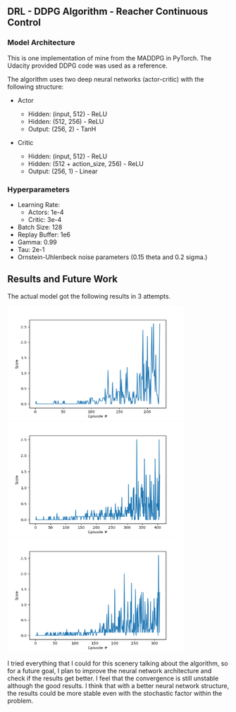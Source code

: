 ## DRL - DDPG Algorithm - Reacher Continuous Control

### Model Architecture
This is one implementation of mine from the MADDPG in PyTorch. The Udacity provided DDPG code was used as a reference.

The algorithm uses two deep neural networks (actor-critic) with the following structure:
- Actor    
    - Hidden: (input, 512)  - ReLU
    - Hidden: (512, 256)    - ReLU
    - Output: (256, 2)      - TanH

- Critic
    - Hidden: (input, 512)              - ReLU
    - Hidden: (512 + action_size, 256)  - ReLU
    - Output: (256, 1)                  - Linear


### Hyperparameters
- Learning Rate:
    - Actors: 1e-4
    - Critic: 3e-4
- Batch Size: 128
- Replay Buffer: 1e6
- Gamma: 0.99
- Tau: 2e-1
- Ornstein-Uhlenbeck noise parameters (0.15 theta and 0.2 sigma.)


## Results and Future Work
The actual model got the following results in 3 attempts.

<img src="result_0.png" width="400" height="260" />
<img src="result_1.png" width="400" height="260" />
<img src="result_2.png" width="400" height="260" />

I tried everything that I could for this scenery talking about the algorithm, so for a future goal, I plan to improve the 
neural network architecture and check if the results get better.
I feel that the convergence is still unstable although the good results. I think that with a better neural
network structure, the results could be more stable even with the stochastic factor within the problem.
